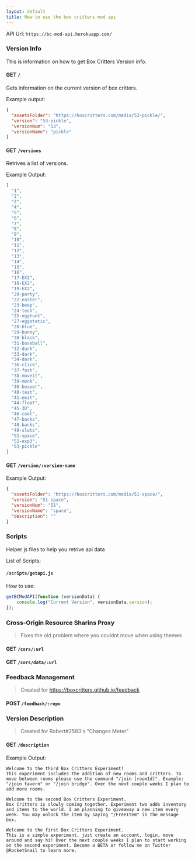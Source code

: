 ```yaml
---
layout: default
title: How to use the box critters mod api
---
```

API Url: `https://bc-mod-api.herokuapp.com/`
### Version Info
This is information on how to get Box Critters Version info.

#### GET `/`
Gets information on the current version of box critters.

Example output:
```json
{
  "assetsFolder": "https://boxcritters.com/media/53-pickle/",
  "version": "53-pickle",
  "versionNum": "53",
  "versionName": "pickle"
}
```

#### GET `/versions`
Retrives a list of versions.

Example Output:
```json
[
  "1",
  "2",
  "3",
  "4",
  "5",
  "6",
  "7",
  "8",
  "9",
  "10",
  "11",
  "12",
  "13",
  "14",
  "15",
  "16",
  "17-EX2",
  "18-EX2",
  "19-EX2",
  "20-party",
  "22-easter",
  "23-beep",
  "24-tech",
  "25-egghunt",
  "27-eggstatic",
  "28-blue",
  "29-bunny",
  "30-black",
  "31-baseball",
  "32-dark",
  "33-dark",
  "34-dark",
  "36-click",
  "37-fast",
  "38-moveit",
  "39-monk",
  "40-beaver",
  "40-test",
  "41-emit",
  "44-float",
  "45-3D",
  "46-cool",
  "47-backs",
  "48-backs",
  "49-slots",
  "51-space",
  "52-exp3",
  "53-pickle"
]
```
#### GET `/version/:version-name`
Example Output:
```json
{
  "assetsFolder": "https://boxcritters.com/media/51-space/",
  "version": "51-space",
  "versionNum": "51",
  "versionName": "space",
  "description": ""
}
```
### Scripts
Helper js files to help you retrive api data

List of Scripts:
#### `/scripts/getapi.js`
How to use:
```js
getBCModAPI(function (versionData) {
    console.log("Current Version", versionData.version);
});
```


### Cross-Origin Resource Sharins Proxy
> Fixes the old problem where you couldnt move when using themes
#### GET `/cors/:url`
#### GET `/cors/data/:url`

### Feedback Management
> Created for <https://boxcritters.github.io/feedback>
#### POST `/feedback/:repo`
### Version Description
> Created for Robert#2583's "Changes Meter"
#### GET `/description`
Example Output:
```
Welcome to the third Box Critters Experiment!
This experiment includes the addition of new rooms and critters. To move between rooms please use the command "/join [roomId]". Example: "/join tavern" or "/join bridge". Over the next couple weeks I plan to add more rooms.

Welcome to the second Box Critters Experiment.
Box Critters is slowly coming together. Experiment two adds inventory and items to the world. I am planning to giveaway a new item every week. You may unlock the item by saying "/FreeItem" in the message box.

Welcome to the first Box Critters Experiment.
This is a simple experiment, just create an account, login, move around and say hi! Over the next couple weeks I plan to start working on the second experiment. Become a BETA or follow me on Twitter @RocketSnail to learn more.
```